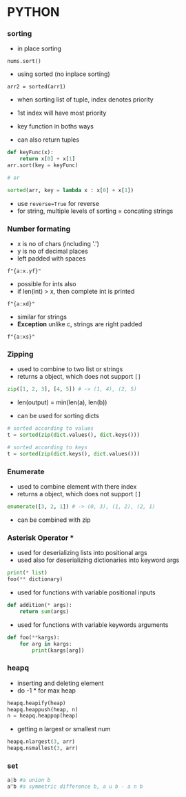 # PYTHON

### sorting

-   in place sorting

```
nums.sort()
```

-   using sorted (no inplace sorting)

```
arr2 = sorted(arr1)
```

-   when sorting list of tuple, index denotes priority
-   1st index will have most priority

-   key function in boths ways
-   can also return tuples

```python
def keyFunc(x):
    return x[0] + x[1]
arr.sort(key = keyFunc)

# or

sorted(arr, key = lambda x : x[0] + x[1])
```

-   use `reverse=True` for reverse
-   for string, multiple levels of sorting = concating strings

### Number formating

-   x is no of chars (including '.')
-   y is no of decimal places
-   left padded with spaces

```
f"{a:x.yf}"
```

-   possible for ints also
-   if len(int) > x, then complete int is printed

```
f"{a:xd}"
```

-   similar for strings
-   **Exception** unlike c, strings are right padded

```
f"{a:xs}"
```

### Zipping

-   used to combine to two list or strings
-   returns a object, which does not support `[]`

```py
zip([1, 2, 3], [4, 5]) # -> (1, 4), (2, 5)
```

-   len(output) = min(len(a), len(b))

-   can be used for sorting dicts

```py
# sorted according to values
t = sorted(zip(dict.values(), dict.keys()))

# sorted according to keys
t = sorted(zip(dict.keys(), dict.values()))
```

### Enumerate

-   used to combine element with there index
-   returns a object, which does not support `[]`

```py
enumerate([3, 2, 1]) # -> (0, 3), (1, 2), (2, 1)
```

-   can be combined with zip

### Asterisk Operator \*

-   used for deserializing lists into positional args
-   used also for deserializing dictionaries into keyword args

```py
print(* list)
foo(** dictionary)
```

-   used for functions with variable positional inputs

```py
def addition(* args):
    return sum(args)
```

-   used for functions with variable keywords arguments

```py
def foo(**kargs):
    for arg in kargs:
        print(kargs[arg])
```

### heapq

-   inserting and deleting element
-   do -1 \* for max heap

```py
heapq.heapify(heap)
heapq.heappush(heap, n)
n = heapq.heappop(heap)
```

-   getting n largest or smallest num

```py
heapq.nlargest(3, arr)
heapq.nsmallest(3, arr)
```

### set

```py
a|b #a union b
a^b #a symmetric difference b, a u b - a n b
```
